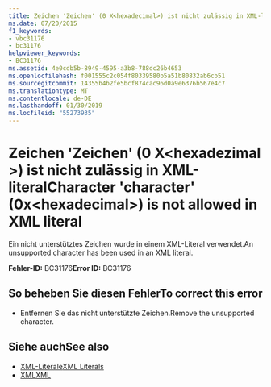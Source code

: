 ```yaml
---
title: Zeichen 'Zeichen' (0 X<hexadecimal>) ist nicht zulässig in XML-literal
ms.date: 07/20/2015
f1_keywords:
- vbc31176
- bc31176
helpviewer_keywords:
- BC31176
ms.assetid: 4e0cdb5b-8949-4595-a3b8-788dc26b4653
ms.openlocfilehash: f001555c2c054f80339580b5a51b80832ab6cb51
ms.sourcegitcommit: 14355b4b2fe5bcf874cac96d0a9e6376b567e4c7
ms.translationtype: MT
ms.contentlocale: de-DE
ms.lasthandoff: 01/30/2019
ms.locfileid: "55273935"
---
```

# <a name="character-character-0xhexadecimal-is-not-allowed-in-xml-literal"></a><span data-ttu-id="348dc-102">Zeichen 'Zeichen' (0 X\<hexadezimal >) ist nicht zulässig in XML-literal</span><span class="sxs-lookup"><span data-stu-id="348dc-102">Character 'character' (0x\<hexadecimal>) is not allowed in XML literal</span></span>
<span data-ttu-id="348dc-103">Ein nicht unterstütztes Zeichen wurde in einem XML-Literal verwendet.</span><span class="sxs-lookup"><span data-stu-id="348dc-103">An unsupported character has been used in an XML literal.</span></span>  
  
 <span data-ttu-id="348dc-104">**Fehler-ID:** BC31176</span><span class="sxs-lookup"><span data-stu-id="348dc-104">**Error ID:** BC31176</span></span>  
  
## <a name="to-correct-this-error"></a><span data-ttu-id="348dc-105">So beheben Sie diesen Fehler</span><span class="sxs-lookup"><span data-stu-id="348dc-105">To correct this error</span></span>  
  
-   <span data-ttu-id="348dc-106">Entfernen Sie das nicht unterstützte Zeichen.</span><span class="sxs-lookup"><span data-stu-id="348dc-106">Remove the unsupported character.</span></span>  
  
## <a name="see-also"></a><span data-ttu-id="348dc-107">Siehe auch</span><span class="sxs-lookup"><span data-stu-id="348dc-107">See also</span></span>
- [<span data-ttu-id="348dc-108">XML-Literale</span><span class="sxs-lookup"><span data-stu-id="348dc-108">XML Literals</span></span>](../../visual-basic/language-reference/xml-literals/index.md)
- [<span data-ttu-id="348dc-109">XML</span><span class="sxs-lookup"><span data-stu-id="348dc-109">XML</span></span>](../../visual-basic/programming-guide/language-features/xml/index.md)
